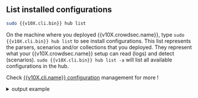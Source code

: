 
## List installed configurations

```bash
sudo {{v10X.cli.bin}} hub list
```

On the machine where you deployed {{v10X.crowdsec.name}}, type `sudo {{v10X.cli.bin}} hub list` to see install configurations.
This list represents the parsers, scenarios and/or collections that you deployed. They represent what your {{v10X.crowdsec.name}} setup can read (logs) and detect (scenarios). `sudo {{v10X.cli.bin}} hub list -a` will list all available configurations in the hub.


Check [{{v10X.cli.name}} configuration](/Crowdsec/v1/user_guide/cscli/) management for more !

<details>
  <summary>output example</summary>
```bash
$ sudo cscli hub list
INFO[0000] Loaded 13 collecs, 17 parsers, 21 scenarios, 3 post-overflow parsers 
INFO[0000] unmanaged items : 23 local, 0 tainted        
INFO[0000] PARSERS:                                     
--------------------------------------------------------------------------------------------------------------
 NAME                            📦 STATUS    VERSION  LOCAL PATH                                             
--------------------------------------------------------------------------------------------------------------
 crowdsecurity/mysql-logs        ✔️  enabled  0.1      /etc/crowdsec/parsers/s01-parse/mysql-logs.yaml        
 crowdsecurity/sshd-logs         ✔️  enabled  0.1      /etc/crowdsec/parsers/s01-parse/sshd-logs.yaml         
 crowdsecurity/dateparse-enrich  ✔️  enabled  0.1      /etc/crowdsec/parsers/s02-enrich/dateparse-enrich.yaml 
 crowdsecurity/whitelists        ✔️  enabled  0.1      /etc/crowdsec/parsers/s02-enrich/whitelists.yaml       
 crowdsecurity/geoip-enrich      ✔️  enabled  0.2      /etc/crowdsec/parsers/s02-enrich/geoip-enrich.yaml     
 crowdsecurity/syslog-logs       ✔️  enabled  0.1      /etc/crowdsec/parsers/s00-raw/syslog-logs.yaml         
--------------------------------------------------------------------------------------------------------------
INFO[0000] SCENARIOS:                                   
-------------------------------------------------------------------------------------
 NAME                    📦 STATUS    VERSION  LOCAL PATH                            
-------------------------------------------------------------------------------------
 crowdsecurity/mysql-bf  ✔️  enabled  0.1      /etc/crowdsec/scenarios/mysql-bf.yaml 
 crowdsecurity/ssh-bf    ✔️  enabled  0.1      /etc/crowdsec/scenarios/ssh-bf.yaml   
-------------------------------------------------------------------------------------
INFO[0000] COLLECTIONS:                                 
---------------------------------------------------------------------------------
 NAME                 📦 STATUS    VERSION  LOCAL PATH                           
---------------------------------------------------------------------------------
 crowdsecurity/mysql  ✔️  enabled  0.1      /etc/crowdsec/collections/mysql.yaml 
 crowdsecurity/sshd   ✔️  enabled  0.1      /etc/crowdsec/collections/sshd.yaml  
 crowdsecurity/linux  ✔️  enabled  0.2      /etc/crowdsec/collections/linux.yaml 
---------------------------------------------------------------------------------
INFO[0000] POSTOVERFLOWS:                               
--------------------------------------
 NAME  📦 STATUS  VERSION  LOCAL PATH 
--------------------------------------
--------------------------------------

```
</details>

## Installing configurations

```bash
sudo cscli <configuration_type> install <item>
```

`configuration_type` can be:

 - [`parsers`](https://docs.crowdsec.net/Crowdsec/v1/references/parsers/)

 - [`scenarios`](https://docs.crowdsec.net/Crowdsec/v1/references/scenarios/)

 - [`postoverflows`](https://docs.crowdsec.net/Crowdsec/v1/references/postoverflows/)

 - [`collections`](https://docs.crowdsec.net/Crowdsec/v1/references/collections/)


They can be found and browsed on the {{v10X.hub.htmlname}}

## Upgrading configurations

```bash
sudo cscli <configuration_type> upgrade <item>
```

`configuration_type` can be:

 - [`parsers`](https://docs.crowdsec.net/Crowdsec/v1/references/parsers/)

 - [`scenarios`](https://docs.crowdsec.net/Crowdsec/v1/references/scenarios/)

 - [`postoverflows`](https://docs.crowdsec.net/Crowdsec/v1/references/postoverflows/)

 - [`collections`](https://docs.crowdsec.net/Crowdsec/v1/references/collections/)

They can be found and browsed on the {{v10X.hub.htmlname}}

## List active decisions


```bash
sudo {{v10X.cli.bin}} decisions list
```

If you just deployed {{v10X.crowdsec.name}}, the list might be empty, but don't worry, it simply means you haven't yet been attacked, congrats!

Check [{{v10X.cli.name}} decisions](/Crowdsec/v1/user_guide/decision_management/) management for more !


<details>
  <summary>output example</summary>
```bash
$ sudo cscli decisions list
+-----+-----------+-------------+------------------------------------+--------+---------+----+--------+--------------------+----------+
| ID  | SOURCE    | SCOPE:VALUE |               REASON               | ACTION | COUNTRY | AS | EVENTS |     EXPIRATION     | ALERT ID |
+-----+-----------+-------------+------------------------------------+--------+---------+----+--------+--------------------+----------+
| 802 | cscli     | Ip:1.2.3.5  | manual 'ban' from                  | ban    |         |    |      1 | 3h50m58.10039043s  |     802  |
|     |           |             | 'b76cc7b1bbdc489e93909d2043031de8' |        |         |    |        |                    |          |
| 801 | crowdsec  | Ip:1.2.3.4  | crowdsecurity/ssh-bf               | ban    |         |    |      6 | 3h59m45.100387557s |     801  |
+-----+-----------+-------------+------------------------------------+--------+---------+----+--------+--------------------+----------+
```
</details>

There are different decisions `SOURCE`:

  - crowdsec : decisions triggered locally by the crowdsec agent 
  - CAPI : decisions fetched from the Crowdsec Central API
  - csli : decisions added via `sudo {{v10X.cli.bin}} decisions add`


## List alerts


```bash
sudo {{v10X.cli.bin}} alerts list
```

While decisions won't be shown anymore once they expire (or are manually deleted), the alerts will stay visible, allowing you to keep track of past decisions.
You will here see the alerts, even if the associated decisions expired.

<details>
  <summary>output example</summary>
```bash
$ sudo cscli alerts list --since 1h
+----+-------------+----------------------------+---------+----+-----------+---------------------------+
| ID | SCOPE:VALUE |           REASON           | COUNTRY | AS | DECISIONS |        CREATED AT         |
+----+-------------+----------------------------+---------+----+-----------+---------------------------+
|  5 | Ip:1.2.3.6  | crowdsecurity/ssh-bf (0.1) | US      |    | ban:1     | 2020-10-29T11:33:36+01:00 |
+----+-------------+----------------------------+---------+----+-----------+---------------------------+
```
</details>


## Monitor on-going activity (prometheus)

```bash
sudo {{v10X.cli.bin}} metrics
```

The metrics displayed are extracted from {{v10X.crowdsec.name}} prometheus.
The indicators are grouped by scope :

 - Buckets : Know which buckets are created and/or overflew (scenario efficiency)
 - Acquisition : Know which file produce logs and if thy are parsed (or end up in bucket)
 - Parser : Know how frequently the individual parsers are triggered and their success rate
 - Local Api Metrics : Know how often each endpoint of crowdsec's local API has been used

<details>
  <summary>output example</summary>

```bash
$ sudo {{v10X.cli.bin}} metrics
INFO[0000] Buckets Metrics:
+--------------------------------------+---------------+-----------+--------------+--------+---------+
|                BUCKET                | CURRENT COUNT | OVERFLOWS | INSTANCIATED | POURED | EXPIRED |
+--------------------------------------+---------------+-----------+--------------+--------+---------+
| crowdsecurity/http-bad-user-agent    | -             | -         |            7 |      7 |       7 |
| crowdsecurity/http-crawl-non_statics | -             | -         |           82 |    107 |      82 |
| crowdsecurity/http-probing           | -             | -         |            2 |      2 |       2 |
| crowdsecurity/http-sensitive-files   | -             | -         |            1 |      1 |       1 |
| crowdsecurity/ssh-bf                 |            16 |      5562 |         7788 |  41542 |    2210 |
| crowdsecurity/ssh-bf_user-enum       |             8 | -         |         6679 |  12571 |    6671 |
+--------------------------------------+---------------+-----------+--------------+--------+---------+
INFO[0000] Acquisition Metrics:
+---------------------------+------------+--------------+----------------+------------------------+
|          SOURCE           | LINES READ | LINES PARSED | LINES UNPARSED | LINES POURED TO BUCKET |
+---------------------------+------------+--------------+----------------+------------------------+
| /var/log/auth.log         |      92978 |        41542 |          51436 |                  54113 |
| /var/log/messages         |          2 | -            |              2 | -                      |
| /var/log/nginx/access.log |        124 |           99 |             25 |                     88 |
| /var/log/nginx/error.log  |        287 |           63 |            224 |                     29 |
| /var/log/syslog           |      27271 | -            |          27271 | -                      |
+---------------------------+------------+--------------+----------------+------------------------+
INFO[0000] Parser Metrics:
+--------------------------------+--------+--------+----------+
|            PARSERS             |  HITS  | PARSED | UNPARSED |
+--------------------------------+--------+--------+----------+
| child-crowdsecurity/http-logs  |    486 |    232 |      254 |
| child-crowdsecurity/nginx-logs |    723 |    162 |      561 |
| child-crowdsecurity/sshd-logs  | 381792 |  41542 |   340250 |
| crowdsecurity/dateparse-enrich |  41704 |  41704 | -        |
| crowdsecurity/geoip-enrich     |  41641 |  41641 | -        |
| crowdsecurity/http-logs        |    162 |     59 |      103 |
| crowdsecurity/nginx-logs       |    411 |    162 |      249 |
| crowdsecurity/non-syslog       |    411 |    411 | -        |
| crowdsecurity/sshd-logs        |  92126 |  41542 |    50584 |
| crowdsecurity/syslog-logs      | 120251 | 120249 |        2 |
| crowdsecurity/whitelists       |  41704 |  41704 | -        |
+--------------------------------+--------+--------+----------+
INFO[0000] Local Api Metrics:
+----------------------+--------+------+
|        ROUTE         | METHOD | HITS |
+----------------------+--------+------+
| /v1/alerts           | GET    |    3 |
| /v1/alerts           | POST   | 4673 |
| /v1/decisions/stream | GET    | 6498 |
| /v1/watchers/login   | POST   |   23 |
+----------------------+--------+------+
INFO[0000] Local Api Machines Metrics:
+----------------------------------+------------+--------+------+
|             MACHINE              |   ROUTE    | METHOD | HITS |
+----------------------------------+------------+--------+------+
| 7f0607a3469243139699bf2f30321fc4 | /v1/alerts | POST   | 4673 |
| 7f0607a3469243139699bf2f30321fc4 | /v1/alerts | GET    |    3 |
+----------------------------------+------------+--------+------+
INFO[0000] Local Api Bouncers Metrics:
+------------------------------+----------------------+--------+------+
|           BOUNCER            |        ROUTE         | METHOD | HITS |
+------------------------------+----------------------+--------+------+
| cs-firewall-bouncer-n3W19Qua | /v1/decisions/stream | GET    | 6498 |
+------------------------------+----------------------+--------+------+
```

</details>

### Reading metrics

Those metrics are a great way to know if your configuration is correct :

The `Acquisition Metrics` is a great way to know if your parsers are setup correctly :

 - If you have 0 **LINES PARSED** for a source : You are probably *missing* a parser, or you have a custom log format that prevents the parser from understanding your logs.
 - However, it's perfectly OK to have a lot of **LINES UNPARSED** : Crowdsec is not a SIEM, and only parses the logs that are relevant to its scenarios. For example, [ssh parser](https://hub.crowdsec.net/author/crowdsecurity/configurations/sshd-logs),  only cares about failed authentication events (at the time of writting).
 - **LINES POURED TO BUCKET** tell you that your scenarios are matching your log sources : it means that some events from this log source made all their way to an actual scenario


The `Parser Metrics` will let you troubleshoot eventual parser misconfigurations :

 - **HITS** is how many events where fed to this specific parser

 - **PARSED** and **UNPARSED** indicate how many events successfully come out of the parser


For example, if you have a custom log format in nginx that is not supported by the default parser, you will end up seeing a lot of **UNPARSED** for this specific parser, and 0 for **PARSED**.

For more advanced metrics understanding, [take a look at the dedicated prometheus documentation](/Crowdsec/v1/observability/prometheus/).


## Deploy dashboard

```bash
sudo cscli dashboard setup --listen 0.0.0.0
```

A docker metabase {{v10X.metabase.Htmlname}} container can be deployed with `cscli dashboard`.
It requires docker, [installation instructions are available here](https://docs.docker.com/engine/install/).

## Logs

```bash
sudo tail -f /var/log/crowdsec.log
```

 - `/var/log/crowdsec.log` is the main log, it shows ongoing decisions and acquisition/parsing/scenario errors.
 - `/var/log/crowdsec_api.log` is the access log of the local api (LAPI)


## Scalability

Crowdsec uses go-routines for parsing and enriching logs, pouring events to buckets and manage outputs.

By default, one routine of each exists (should be enough to handle ~1K EP/s), and can be changed in `crowdsec_service` of the main configuration file via the [parser_routines](/Crowdsec/v1/references/crowdsec-config/#parser_routines), [buckets_routines](/Crowdsec/v1/references/crowdsec-config/#buckets_routines) and [output_routines](/Crowdsec/v1/references/crowdsec-config/#output_routines) directives.

Please keep in mind that thanks to the [http API]({{v10X.lapi.swagger}}), the workload of log parsing can be splitted amongst several agents pushing to a single {{v10X.lapi.Htmlname}}.
